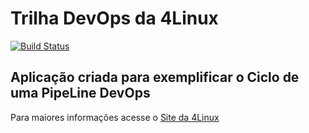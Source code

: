 # Trilha DevOps da 4Linux

<!-- Altere a Flag abaixo com sua URL do Travis -->
[![Build Status](https://travis-ci.org/rafalencar1997/DevOpsLab-HelloWorld.svg?branch=master)](https://travis-ci.org/rafalencar1997/DevOpsLab-HelloWorld)
## Aplicação criada para exemplificar o Ciclo de uma PipeLine DevOps


Para maiores informações acesse o [Site da 4Linux](https://www.4linux.com.br/cursos/devops)
